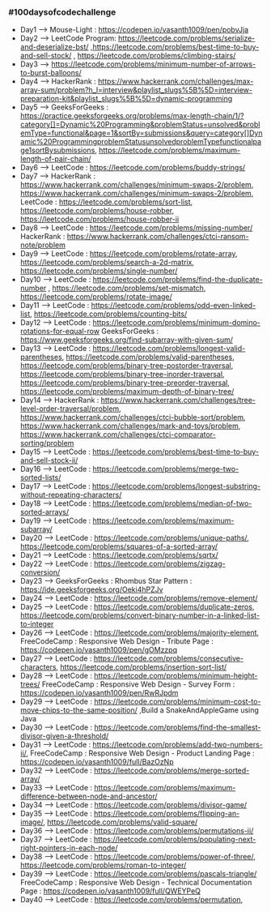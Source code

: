 ### #100daysofcodechallenge ###


* Day1 --> Mouse-Light : https://codepen.io/vasanth1009/pen/pobvJja 
* Day2 --> LeetCode Program: https://leetcode.com/problems/serialize-and-deserialize-bst/ ,https://leetcode.com/problems/best-time-to-buy-and-sell-stock/ , https://leetcode.com/problems/climbing-stairs/
* Day3 --> https://leetcode.com/problems/minimum-number-of-arrows-to-burst-balloons/
* Day4 --> HackerRank : https://www.hackerrank.com/challenges/max-array-sum/problem?h_l=interview&playlist_slugs%5B%5D=interview-preparation-kit&playlist_slugs%5B%5D=dynamic-programming
* Day5 --> GeeksForGeeks : https://practice.geeksforgeeks.org/problems/max-length-chain/1/?category[]=Dynamic%20Programming&problemStatus=unsolved&problemType=functional&page=1&sortBy=submissions&query=category[]Dynamic%20ProgrammingproblemStatusunsolvedproblemTypefunctionalpage1sortBysubmissions, https://leetcode.com/problems/maximum-length-of-pair-chain/
* Day6 --> LeetCode : https://leetcode.com/problems/buddy-strings/
* Day7 --> HackerRank : https://www.hackerrank.com/challenges/minimum-swaps-2/problem, https://www.hackerrank.com/challenges/minimum-swaps-2/problem,
           LeetCode : https://leetcode.com/problems/sort-list, https://leetcode.com/problems/house-robber, https://leetcode.com/problems/house-robber-ii
* Day8 --> LeetCode : https://leetcode.com/problems/missing-number/
           HackerRank : https://www.hackerrank.com/challenges/ctci-ransom-note/problem
* Day9 --> LeetCode : https://leetcode.com/problems/rotate-array, https://leetcode.com/problems/search-a-2d-matrix, https://leetcode.com/problems/single-number/
* Day10 --> LeetCode : https://leetcode.com/problems/find-the-duplicate-number , https://leetcode.com/problems/set-mismatch, https://leetcode.com/problems/rotate-image/
* Day11 --> LeetCode : https://leetcode.com/problems/odd-even-linked-list, https://leetcode.com/problems/counting-bits/
* Day12 --> LeetCode : https://leetcode.com/problems/minimum-domino-rotations-for-equal-row
            GeeksForGeeks : https://www.geeksforgeeks.org/find-subarray-with-given-sum/
* Day13 --> LeetCode : https://leetcode.com/problems/longest-valid-parentheses, https://leetcode.com/problems/valid-parentheses, https://leetcode.com/problems/binary-tree-postorder-traversal, https://leetcode.com/problems/binary-tree-inorder-traversal, https://leetcode.com/problems/binary-tree-preorder-traversal,                                  https://leetcode.com/problems/maximum-depth-of-binary-tree/
* Day14 --> HackerRank : https://www.hackerrank.com/challenges/tree-level-order-traversal/problem, https://www.hackerrank.com/challenges/ctci-bubble-sort/problem,            https://www.hackerrank.com/challenges/mark-and-toys/problem, https://www.hackerrank.com/challenges/ctci-comparator-sorting/problem
* Day15 --> LeetCode : https://leetcode.com/problems/best-time-to-buy-and-sell-stock-ii/
* Day16 --> LeetCode : https://leetcode.com/problems/merge-two-sorted-lists/ 
* Day17 --> LeetCode : https://leetcode.com/problems/longest-substring-without-repeating-characters/
* Day18 --> LeetCode : https://leetcode.com/problems/median-of-two-sorted-arrays/
* Day19 --> LeetCode : https://leetcode.com/problems/maximum-subarray/
* Day20 --> LeetCode : https://leetcode.com/problems/unique-paths/, https://leetcode.com/problems/squares-of-a-sorted-array/
* Day21 --> LeetCode : https://leetcode.com/problems/sqrtx/
* Day22 --> LeetCode : https://leetcode.com/problems/zigzag-conversion/
* Day23 --> GeeksForGeeks : Rhombus Star Pattern : https://ide.geeksforgeeks.org/Oeki4hPZJv
* Day24 --> LeetCode : https://leetcode.com/problems/remove-element/
* Day25 --> LeetCode : https://leetcode.com/problems/duplicate-zeros, https://leetcode.com/problems/convert-binary-number-in-a-linked-list-to-integer
* Day26 --> LeetCode : https://leetcode.com/problems/majority-element,
            FreeCodeCamp : Responsive Web Design - Tribute Page : https://codepen.io/vasanth1009/pen/gOMzzpq
* Day27 --> LeetCode : https://leetcode.com/problems/consecutive-characters, https://leetcode.com/problems/insertion-sort-list/
* Day28 --> LeetCode : https://leetcode.com/problems/minimum-height-trees/
            FreeCodeCamp : Responsive Web Design - Survey Form : https://codepen.io/vasanth1009/pen/RwRJpdm
* Day29 --> LeetCode : https://leetcode.com/problems/minimum-cost-to-move-chips-to-the-same-position/ ,Build a SnakeAndAppleGame using Java
* Day30 --> LeetCode : https://leetcode.com/problems/find-the-smallest-divisor-given-a-threshold/
* Day31 --> LeetCode : https://leetcode.com/problems/add-two-numbers-ii/,  FreeCodeCamp : Responsive Web Design - Product Landing Page :                             https://codepen.io/vasanth1009/full/BazOzNp
* Day32 --> LeetCode : https://leetcode.com/problems/merge-sorted-array/
* Day33 --> LeetCode : https://leetcode.com/problems/maximum-difference-between-node-and-ancestor/                                  
* Day34 --> LeetCode : https://leetcode.com/problems/divisor-game/
* Day35 --> LeetCode : https://leetcode.com/problems/flipping-an-image/, https://leetcode.com/problems/valid-square/
* Day36 --> LeetCode : https://leetcode.com/problems/permutations-ii/
* Day37 --> LeetCode : https://leetcode.com/problems/populating-next-right-pointers-in-each-node/
* Day38 --> LeetCode : https://leetcode.com/problems/power-of-three/, https://leetcode.com/problems/roman-to-integer/
* Day39 --> LeetCode : https://leetcode.com/problems/pascals-triangle/ FreeCodeCamp : Responsive Web Design - Technical Documentation Page :     https://codepen.io/vasanth1009/full/QWEYPeQ
* Day40 --> LeetCode : https://leetcode.com/problems/permutation,
